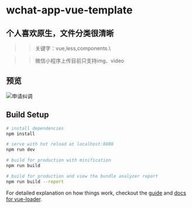 # wchat-app-vue-template

## 个人喜欢原生，文件分类很清晰

>> 关键字：vue,less,components.\

>> 微信小程序上传目前只支持img、video

## 预览

![申请纠调](https://usails-public.cdn.usails.cn/wxapp2.png)

## Build Setup

``` bash
# install dependencies
npm install

# serve with hot reload at localhost:8080
npm run dev

# build for production with minification
npm run build

# build for production and view the bundle analyzer report
npm run build --report
```

For detailed explanation on how things work, checkout the [guide](http://vuejs-templates.github.io/webpack/) and [docs for vue-loader](http://vuejs.github.io/vue-loader).
